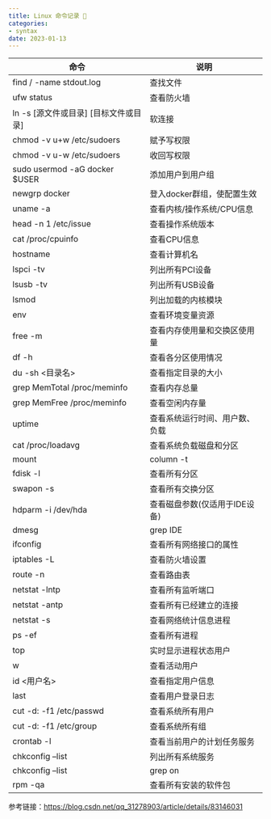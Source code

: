 ```yaml
---
title: Linux 命令记录 🙈
categories:
- syntax
date: 2023-01-13
---
```


| 命令 | 说明 |
|------|-----|
| find / -name stdout.log | 查找文件 |
| ufw status | 查看防火墙 |
| ln  -s  [源文件或目录]  [目标文件或目录] | 软连接 |
| chmod -v u+w /etc/sudoers | 赋予写权限 |
| chmod -v u-w /etc/sudoers | 收回写权限 |
| sudo usermod -aG docker $USER | 添加用户到用户组 |
| newgrp docker | 登入docker群组，使配置生效 |
| uname -a | 查看内核/操作系统/CPU信息 |
| head -n 1 /etc/issue | 查看操作系统版本 |
| cat /proc/cpuinfo | 查看CPU信息 |
| hostname | 查看计算机名 |
| lspci -tv | 列出所有PCI设备 |
| lsusb -tv | 列出所有USB设备 |
| lsmod | 列出加载的内核模块 |
| env | 查看环境变量资源 |
| free -m | 查看内存使用量和交换区使用量 |
| df -h | 查看各分区使用情况 |
| du -sh <目录名> | 查看指定目录的大小 |
| grep MemTotal /proc/meminfo | 查看内存总量 |
| grep MemFree /proc/meminfo | 查看空闲内存量 |
| uptime | 查看系统运行时间、用户数、负载 |
| cat /proc/loadavg | 查看系统负载磁盘和分区 |
| mount | column -t | 查看挂接的分区状态 |
| fdisk -l | 查看所有分区 |
| swapon -s | 查看所有交换分区 |
| hdparm -i /dev/hda | 查看磁盘参数(仅适用于IDE设备) |
| dmesg | grep IDE | 查看启动时IDE设备检测状况网络 |
| ifconfig | 查看所有网络接口的属性 |
| iptables -L | 查看防火墙设置 |
| route -n | 查看路由表 |
| netstat -lntp | 查看所有监听端口 |
| netstat -antp | 查看所有已经建立的连接 |
| netstat -s | 查看网络统计信息进程 |
| ps -ef | 查看所有进程 |
| top | 实时显示进程状态用户 |
| w | 查看活动用户 |
| id <用户名> | 查看指定用户信息 |
| last | 查看用户登录日志 |
| cut -d: -f1 /etc/passwd | 查看系统所有用户 |
| cut -d: -f1 /etc/group | 查看系统所有组 |
| crontab -l | 查看当前用户的计划任务服务 |
| chkconfig –list | 列出所有系统服务 |
| chkconfig –list | grep on | 列出所有启动的系统服务程序 |
| rpm -qa | 查看所有安装的软件包
参考链接：<https://blog.csdn.net/qq_31278903/article/details/83146031>
